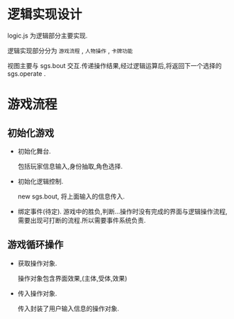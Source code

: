 逻辑实现设计
===============

  logic.js 为逻辑部分主要实现.

  逻辑实现部分分为 `游戏流程` , `人物操作` , `卡牌功能` 

  视图主要与 sgs.bout 交互.传递操作结果,经过逻辑运算后,将返回下一个选择的 sgs.operate .

游戏流程
==============

初始化游戏
------------

- 初始化舞台.

  包括玩家信息输入,身份抽取,角色选择.

- 初始化逻辑控制.

  new sgs.bout, 将上面输入的信息传入.

- 绑定事件(待定).
  游戏中的胜负,判断...操作时没有完成的界面与逻辑操作流程,需要出现可打断的流程.所以需要事件系统负责.

游戏循环操作
---------------

- 获取操作对象.

  操作对象包含界面效果,(主体,受体,效果)

- 传入操作对象.

  传入封装了用户输入信息的操作对象.




